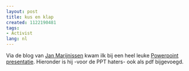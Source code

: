 ```yaml
---
layout: post
title: kus en klap
created: 1122190481
tags:
- Activist
lang: nl
---
```

Via de blog van [Jan Marijnissen](http://www.janmarijnissen.nl/weblog/2005/07/24/kus-en-klap/) kwam ilk bij een heel leuke [Powerpoint presentatie](http://www.janmarijnissen.nl/images/indetrein.pps). Hieronder is hij -voor de PPT haters- ook als pdf bijgevoegd. <!--break-->
